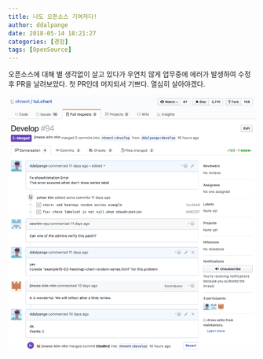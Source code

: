 ```yaml
---
title: 나도 오픈소스 기여자다!
author: ddalpange
date: 2018-05-14 18:21:27
categories: [경험]
tags: [OpenSource]
---
```

오픈소스에 대해 별 생각없이 살고 있다가 우연치 않게 업무중에 에러가 발생하여 수정 후 PR을 날려보았다. 첫 PR인데 머지되서 기쁘다. 열심히 살아야겠다.

<!-- more -->

![나도 오픈소스 기여자다!](/images/tui-chart-contribute.png)
<!--stackedit_data:
eyJoaXN0b3J5IjpbNTcxNzE5ODg3LC02MjMyNDM2MzEsLTE0Nz
g5NTAzNDBdfQ==
-->